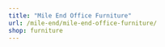 ```yaml
---
title: "Mile End Office Furniture"
url: /mile-end/mile-end-office-furniture/
shop: furniture
---
```

